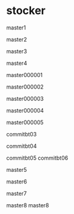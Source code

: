 # stocker

master1

master2

master3

master4

master000001

master000002

master000003

master000004

master000005



commitbt03

commitbt04

commitbt05
commitbt06

master5

master6

master7

master8
master8

